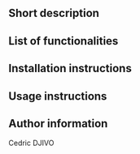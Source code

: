 ## Short description

## List of functionalities

## Installation instructions

## Usage instructions

## Author information

Cedric DJIVO